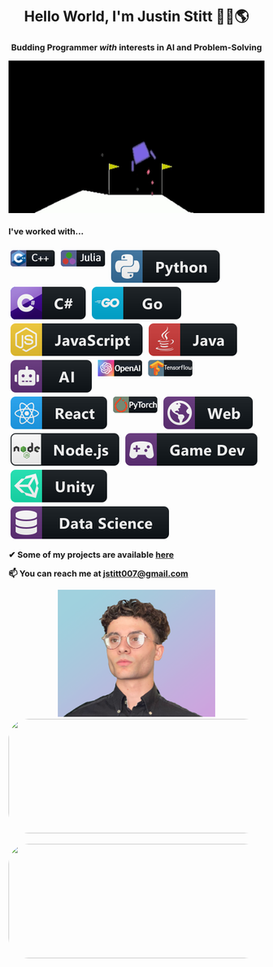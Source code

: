 <h1 align="center">Hello World, I'm Justin Stitt 🙋‍♂️🌎 </h1>
<h3 align="center">Budding Programmer <em>with</em> interests in AI and Problem-Solving</h3>

<p align="center">
  <img width="900" height="300" src="/media/githubprofilegif1.gif">
</p>

<p align="left">
  
<h3> I've worked with... <h3>

<img src="/media/cpplangbadge.png" alt="html" style="vertical-align:top; margin:4px">
<img src="/media/julialangbadge.png" alt="html" style="vertical-align:top; margin:4px">
<img src="https://raw.githubusercontent.com/samuelsandoval1/samuelsandoval1/master/svg/dev/languages/python.svg" alt="html" style="vertical-align:top; margin:4px">
<img src="https://raw.githubusercontent.com/samuelsandoval1/samuelsandoval1/master/svg/dev/languages/csharp.svg" alt="html" style="vertical-align:top; margin:4px">
<img src="https://raw.githubusercontent.com/samuelsandoval1/samuelsandoval1/master/svg/dev/languages/go.svg" alt="html" style="vertical-align:top; margin:4px">
<img src="https://raw.githubusercontent.com/samuelsandoval1/samuelsandoval1/master/svg/dev/languages/js.svg" alt="html" style="vertical-align:top; margin:4px">
<img src="https://raw.githubusercontent.com/samuelsandoval1/samuelsandoval1/master/svg/dev/languages/java.svg" alt="html" style="vertical-align:top; margin:4px">
<img src="https://raw.githubusercontent.com/samuelsandoval1/samuelsandoval1/master/svg/dev/misc/ai.svg" alt="html" style="vertical-align:top; margin:4px">
<img src="/media/openaibadge.png" alt="html" style="vertical-align:top; margin:4px">
<img src="/media/tfbadge.png" alt="html" style="vertical-align:top; margin:4px">
<img src="https://raw.githubusercontent.com/samuelsandoval1/samuelsandoval1/master/svg/dev/frameworks/react.svg" alt="html" style="vertical-align:top; margin:4px">
<img src="/media/pytorchbadge.png" alt="html" style="vertical-align:top; margin:4px">
<img src="https://raw.githubusercontent.com/samuelsandoval1/samuelsandoval1/master/svg/dev/misc/web.svg" alt="html" style="vertical-align:top; margin:4px">
<img src="https://raw.githubusercontent.com/samuelsandoval1/samuelsandoval1/master/svg/dev/frameworks/nodejs.svg" alt="html" style="vertical-align:top; margin:4px">
<img src="https://raw.githubusercontent.com/samuelsandoval1/samuelsandoval1/master/svg/dev/misc/gamedev.svg" alt="html" style="vertical-align:top; margin:4px">
<img src="https://raw.githubusercontent.com/samuelsandoval1/samuelsandoval1/master/svg/dev/frameworks/unity.svg" alt="html" style="vertical-align:top; margin:4px">
<img src="https://raw.githubusercontent.com/samuelsandoval1/samuelsandoval1/master/svg/dev/misc/datascience.svg" alt="html" style="vertical-align:top; margin:4px">


</p>

✔  Some of my projects are available  [here](https://github.com/JustinStitt?tab=repositories)

📫 You can reach me at **jstitt007@gmail.com**
<p align="center">
<img width="310" height="250" src="/media/personalpic.png">
<img width="510" height="225" src="https://github-readme-stats.vercel.app/api?username=justinstitt&show_icons=true&theme=tokyonight" style="border-radius:40px;">
</p>
<img width="510" height="225" src="https://github-readme-stats.vercel.app/api/top-langs/?username=JustinStitt&theme=tokyonight&layout=compact" style="border-radius:40px;">
  
